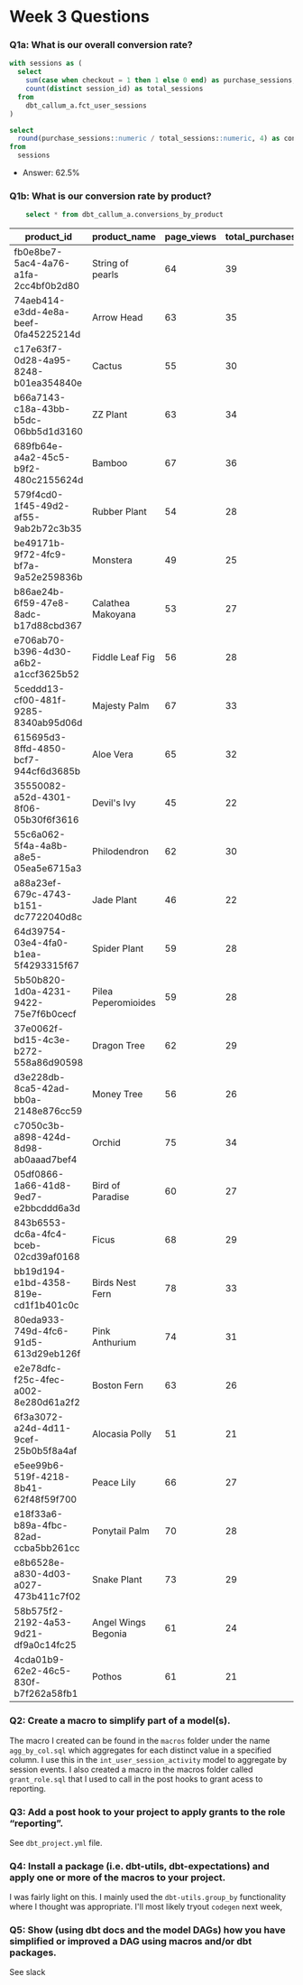 # Week 3 Questions

### Q1a: What is our overall conversion rate?

```sql
with sessions as (
  select
    sum(case when checkout = 1 then 1 else 0 end) as purchase_sessions,
    count(distinct session_id) as total_sessions
  from
    dbt_callum_a.fct_user_sessions
)

select
  round(purchase_sessions::numeric / total_sessions::numeric, 4) as conversion_rate
from
  sessions
```

- Answer: 62.5%


### Q1b: What is our conversion rate by product?

```sql
    select * from dbt_callum_a.conversions_by_product
```

|product_id                          |product_name       |page_views|total_purchases|conversion_rate|
|------------------------------------|-------------------|----------|---------------|---------------|
|fb0e8be7-5ac4-4a76-a1fa-2cc4bf0b2d80|String of pearls   |64        |39             |0.6094         |
|74aeb414-e3dd-4e8a-beef-0fa45225214d|Arrow Head         |63        |35             |0.5556         |
|c17e63f7-0d28-4a95-8248-b01ea354840e|Cactus             |55        |30             |0.5455         |
|b66a7143-c18a-43bb-b5dc-06bb5d1d3160|ZZ Plant           |63        |34             |0.5397         |
|689fb64e-a4a2-45c5-b9f2-480c2155624d|Bamboo             |67        |36             |0.5373         |
|579f4cd0-1f45-49d2-af55-9ab2b72c3b35|Rubber Plant       |54        |28             |0.5185         |
|be49171b-9f72-4fc9-bf7a-9a52e259836b|Monstera           |49        |25             |0.5102         |
|b86ae24b-6f59-47e8-8adc-b17d88cbd367|Calathea Makoyana  |53        |27             |0.5094         |
|e706ab70-b396-4d30-a6b2-a1ccf3625b52|Fiddle Leaf Fig    |56        |28             |0.5000         |
|5ceddd13-cf00-481f-9285-8340ab95d06d|Majesty Palm       |67        |33             |0.4925         |
|615695d3-8ffd-4850-bcf7-944cf6d3685b|Aloe Vera          |65        |32             |0.4923         |
|35550082-a52d-4301-8f06-05b30f6f3616|Devil's Ivy        |45        |22             |0.4889         |
|55c6a062-5f4a-4a8b-a8e5-05ea5e6715a3|Philodendron       |62        |30             |0.4839         |
|a88a23ef-679c-4743-b151-dc7722040d8c|Jade Plant         |46        |22             |0.4783         |
|64d39754-03e4-4fa0-b1ea-5f4293315f67|Spider Plant       |59        |28             |0.4746         |
|5b50b820-1d0a-4231-9422-75e7f6b0cecf|Pilea Peperomioides|59        |28             |0.4746         |
|37e0062f-bd15-4c3e-b272-558a86d90598|Dragon Tree        |62        |29             |0.4677         |
|d3e228db-8ca5-42ad-bb0a-2148e876cc59|Money Tree         |56        |26             |0.4643         |
|c7050c3b-a898-424d-8d98-ab0aaad7bef4|Orchid             |75        |34             |0.4533         |
|05df0866-1a66-41d8-9ed7-e2bbcddd6a3d|Bird of Paradise   |60        |27             |0.4500         |
|843b6553-dc6a-4fc4-bceb-02cd39af0168|Ficus              |68        |29             |0.4265         |
|bb19d194-e1bd-4358-819e-cd1f1b401c0c|Birds Nest Fern    |78        |33             |0.4231         |
|80eda933-749d-4fc6-91d5-613d29eb126f|Pink Anthurium     |74        |31             |0.4189         |
|e2e78dfc-f25c-4fec-a002-8e280d61a2f2|Boston Fern        |63        |26             |0.4127         |
|6f3a3072-a24d-4d11-9cef-25b0b5f8a4af|Alocasia Polly     |51        |21             |0.4118         |
|e5ee99b6-519f-4218-8b41-62f48f59f700|Peace Lily         |66        |27             |0.4091         |
|e18f33a6-b89a-4fbc-82ad-ccba5bb261cc|Ponytail Palm      |70        |28             |0.4000         |
|e8b6528e-a830-4d03-a027-473b411c7f02|Snake Plant        |73        |29             |0.3973         |
|58b575f2-2192-4a53-9d21-df9a0c14fc25|Angel Wings Begonia|61        |24             |0.3934         |
|4cda01b9-62e2-46c5-830f-b7f262a58fb1|Pothos             |61        |21             |0.3443         |

### Q2: Create a macro to simplify part of a model(s).

The macro I created can be found in the `macros` folder under the name `agg_by_col.sql` which aggregates for each distinct value in a specified column. I use this in the `int_user_session_activity` model to aggregate by session events. I also created a macro in the macros folder called `grant_role.sql` that I used to call in the post hooks to grant acess to reporting.


### Q3: Add a post hook to your project to apply grants to the role “reporting”.

See `dbt_project.yml` file.

### Q4: Install a package (i.e. dbt-utils, dbt-expectations) and apply one or more of the macros to your project.

I was fairly light on this. I mainly used the `dbt-utils.group_by` functionality where I thought was appropriate. I'll most likely tryout `codegen` next week,

### Q5: Show (using dbt docs and the model DAGs) how you have simplified or improved a DAG using macros and/or dbt packages.

See slack


